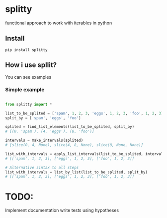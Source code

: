 # splitty
functional approach to work with iterables in python

## Install
`pip install splitty`

## How i use spllit?
You can see examples

### Simple example
```python

from splitty import *

list_to_be_splited = ['spam', 1, 2, 3, 'eggs', 1, 2, 3, 'foo', 1, 2, 3]
split_by = ['spam', 'eggs', 'foo']

splited = find_list_elements(list_to_be_splited, split_by)
# [(0, 'spam'), (4, 'eggs'), (8, 'foo')]

intervals = make_intervals(splited)
# [slice(0, 4, None), slice(4, 8, None), slice(8, None, None)]

list_with_intervals = apply_list_intervals(list_to_be_splited, intervals)
# [['spam', 1, 2, 3], ['eggs', 1, 2, 3], ['foo', 1, 2, 3]]

# Alternative sintax to all steps
list_with_intervals = list_by_list(list_to_be_splited, split_by)
# [['spam', 1, 2, 3], ['eggs', 1, 2, 3], ['foo', 1, 2, 3]]
```

# TODO:
Implement documentation
write tests using hypotheses
